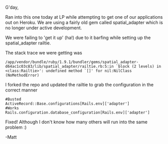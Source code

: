 G'day,

Ran into this one today at LP while attempting to get one of our applications out on Heroku. We are using a fairly old gem called spatial_adapter which is no longer under active development. 

We were failing to 'get it up' (ha!) due to it barfing while setting up the spatial_adapter railtie.

The stack trace we were getting was
	
    /app/vendor/bundle/ruby/1.9.1/bundler/gems/spatial_adapter-d64ac1c03c83/lib/spatial_adapter/railtie.rb:5:in `block (2 levels) in <class:Railtie>': undefined method `[]' for nil:NilClass (NoMethodError)
    
I forked the repo and updated the railtie to grab the configuration in the correct manner

    #Busted
    ActiveRecord::Base.configurations[Rails.env]['adapter']
    #Works
    Rails.configuration.database_configuration[Rails.env]['adapter']
    
    
Fixed! Although I don't know how many others will run into the same problem :)

-Matt